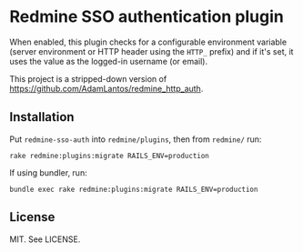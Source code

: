 # Redmine SSO authentication plugin

When enabled, this plugin checks for a configurable environment variable
(server environment or HTTP header using the `HTTP_` prefix) and if it's set,
it uses the value as the logged-in username (or email).

This project is a stripped-down version of
https://github.com/AdamLantos/redmine_http_auth.

## Installation

Put `redmine-sso-auth` into `redmine/plugins`, then from `redmine/` run:

    rake redmine:plugins:migrate RAILS_ENV=production

If using bundler, run:

    bundle exec rake redmine:plugins:migrate RAILS_ENV=production

## License

MIT. See LICENSE.

